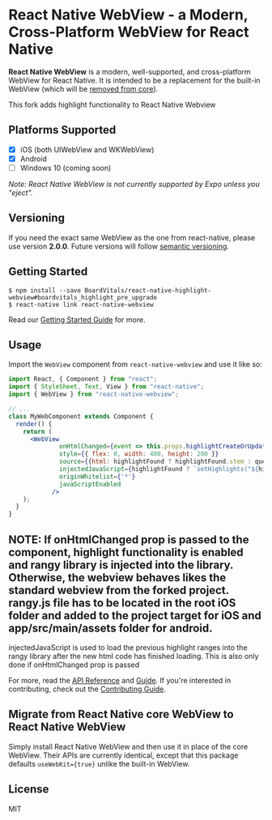# React Native WebView - a Modern, Cross-Platform WebView for React Native

**React Native WebView** is a modern, well-supported, and cross-platform WebView for React Native. It is intended to be a replacement for the built-in WebView (which will be [removed from core](https://github.com/react-native-community/discussions-and-proposals/pull/3)).

This fork adds highlight functionality to React Native Webview

## Platforms Supported

- [x] iOS (both UIWebView and WKWebView)
- [x] Android
- [ ] Windows 10 (coming soon)

_Note: React Native WebView is not currently supported by Expo unless you "eject"._

## Versioning

If you need the exact same WebView as the one from react-native, please use version **2.0.0**. Future versions will follow [semantic versioning](https://semver.org/).

## Getting Started

```
$ npm install --save BoardVitals/react-native-highlight-webview#boardvitals_highlight_pre_upgrade
$ react-native link react-native-webview
```

Read our [Getting Started Guide](./docs/Getting-Started.md) for more.

## Usage

Import the `WebView` component from `react-native-webview` and use it like so:


```jsx
import React, { Component } from "react";
import { StyleSheet, Text, View } from "react-native";
import { WebView } from "react-native-webview";

// ...
class MyWebComponent extends Component {
  render() {
    return (
      <WebView
              onHtmlChanged={event => this.props.highlightCreateOrUpdate(quizId, questionId, event.nativeEvent.data, event.nativeEvent.ranges)}
              style={{ flex: 0, width: 400, height: 200 }}
              source={{html: highlightFound ? highlightFound.stem : question.get('safe_name')}}
              injectedJavaScript={highlightFound ? `setHighlights("${highlightFound.ranges}")` : null}
              originWhitelist={'*'}
              javaScriptEnabled
            />
    );
  }
}
```
## NOTE: If onHtmlChanged prop is passed to the component, highlight functionality is enabled and rangy library is injected into the library. Otherwise, the webview behaves likes the standard webview from the forked project. rangy.js file has to be located in the root iOS folder and added to the project target for iOS and app/src/main/assets folder for android.
injectedJavaScript is used to load the previous highlight ranges into the rangy library after the new html code has finished loading. This is also only done if onHtmlChanged prop is passed


For more, read the [API Reference](./docs/Reference.md) and [Guide](./docs/Guide.md). If you're interested in contributing, check out the [Contributing Guide](./docs/Contributing.md).

## Migrate from React Native core WebView to React Native WebView

Simply install React Native WebView and then use it in place of the core WebView. Their APIs are currently identical, except that this package defaults `useWebKit={true}` unlike the built-in WebView.




## License

MIT
